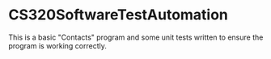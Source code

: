 # CS320SoftwareTestAutomation

This is a basic "Contacts" program and some unit tests written to ensure the program is working correctly.
